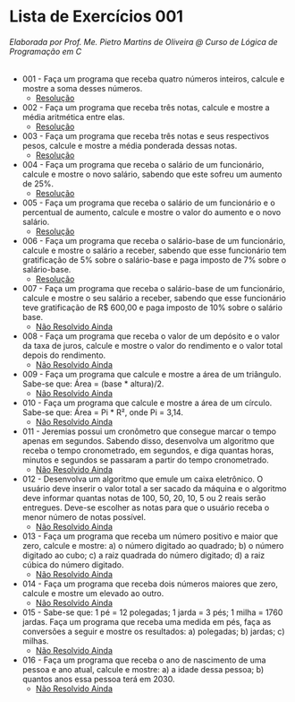 # Lista de Exercícios 001

###### Elaborada por Prof. Me. Pietro Martins de Oliveira @ Curso de Lógica de Programação em C

- 001 - Faça um programa que receba quatro números inteiros, calcule e mostre a soma desses números. 
  - [Resolução](https://github.com/christianodavid/estrutura-sequencial-c/blob/main/exercicio-001/main.c)
- 002 - Faça um programa que receba três notas, calcule e mostre a média aritmética entre elas. 
  - [Resolução](https://github.com/christianodavid/estrutura-sequencial-c/blob/main/exercicio-002/main.c)
- 003 - Faça um programa que receba três notas e seus respectivos pesos, calcule e mostre a média ponderada dessas notas.
  - [Resolução](https://github.com/christianodavid/estrutura-sequencial-c/blob/main/exercicio-003/main.c)
- 004 - Faça um programa que receba o salário de um funcionário, calcule e mostre o novo salário, sabendo que este sofreu um aumento de 25%.
  - [Resolução](https://github.com/christianodavid/estrutura-sequencial-c/blob/main/exercicio-004/main.c)
- 005 - Faça um programa que receba o salário de um funcionário e o percentual de aumento, calcule e mostre o valor do aumento e o novo salário.
  - [Resolução](https://github.com/christianodavid/estrutura-sequencial-c/blob/main/exercicio-005/main.c)
- 006 - Faça um programa que receba o salário-base de um funcionário, calcule e mostre o salário a receber, sabendo que esse funcionário tem gratificação de 5% sobre o salário-base e paga imposto de 7% sobre o salário-base.
  - [Resolução](https://github.com/christianodavid/estrutura-sequencial-c/blob/main/exercicio-006/main.c)
- 007 - Faça um programa que receba o salário-base de um funcionário, calcule e mostre o seu salário a receber, sabendo que esse funcionário teve gratificação de R$ 600,00 e paga imposto de 10% sobre o salário base.
    - [Não Resolvido Ainda]()
- 008 - Faça um programa que receba o valor de um depósito e o valor da taxa de juros, calcule e mostre o valor do rendimento e o valor total depois do rendimento.
    - [Não Resolvido Ainda]()
- 009 - Faça um programa que calcule e mostre a área de um triângulo. Sabe-se que: Área = (base * altura)/2.
    - [Não Resolvido Ainda]()
- 010 - Faça um programa que calcule e mostre a área de um círculo. Sabe-se que: Área = Pi * R², onde Pi = 3,14.
    - [Não Resolvido Ainda]()
- 011 - Jeremias possui um cronômetro que consegue marcar o tempo apenas em segundos. Sabendo disso, desenvolva um algoritmo que receba o tempo cronometrado, em segundos, e diga quantas horas, minutos e segundos se passaram a partir do tempo cronometrado.
    - [Não Resolvido Ainda]()
- 012 - Desenvolva um algoritmo que emule um caixa eletrônico. O usuário deve inserir o valor total a ser sacado da máquina e o algoritmo deve informar quantas notas de 100, 50, 20, 10, 5 ou 2 reais serão entregues. Deve-se escolher as notas para que o usuário receba o menor número de notas possível.
    - [Não Resolvido Ainda]()
- 013 - Faça um programa que receba um número positivo e maior que zero, calcule e mostre: a) o número digitado ao quadrado; b) o número digitado ao cubo; c) a raiz quadrada do número digitado; d) a raiz cúbica do número digitado.
    - [Não Resolvido Ainda]()
- 014 - Faça um programa que receba dois números maiores que zero, calcule e mostre um elevado ao outro.
    - [Não Resolvido Ainda]()
- 015 - Sabe-se que: 1 pé = 12 polegadas; 1 jarda = 3 pés; 1 milha = 1760 jardas. Faça um programa que receba uma medida em pés, faça as conversões a seguir e mostre os resultados: a) polegadas; b) jardas; c) milhas.
    - [Não Resolvido Ainda]()
- 016 - Faça um programa que receba o ano de nascimento de uma pessoa e ano atual, calcule e mostre: a) a idade dessa pessoa; b) quantos anos essa pessoa terá em 2030.
    - [Não Resolvido Ainda]()